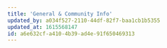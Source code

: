 ```yaml
---
title: 'General & Community Info'
updated_by: a034f527-2110-44df-82f7-baa1cb1b5355
updated_at: 1615568147
id: a6e632cf-a410-4b39-ad4e-91f650469313
---
```

